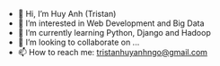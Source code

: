 - 👋 Hi, I’m Huy Anh (Tristan)
- 👀 I’m interested in Web Development and Big Data
- 🌱 I’m currently learning Python, Django and Hadoop
- 💞️ I’m looking to collaborate on ...
- 📫 How to reach me: tristanhuyanhngo@gmail.com

<!---
tristanhuyanhngo/tristanhuyanhngo is a ✨ special ✨ repository because its `README.md` (this file) appears on your GitHub profile.
You can click the Preview link to take a look at your changes.
--->
